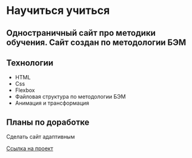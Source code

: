 # Научиться учиться
Одностраничный сайт про методики обучения. Сайт создан по методологии БЭМ
-------
## Технологии
* HTML
* Css
* Flexbox
* Файловая структура по методологии БЭМ
* Анимация и трансформация

## Планы по доработке
Сделать сайт адаптивным

[Ссылка на проект](https://bakhar1993.github.io/how-to-learn/)